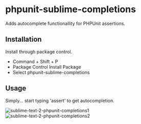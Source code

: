 phpunit-sublime-completions
===============
Adds autocomplete functionallity for PHPUnit assertions.

## Installation
Install through package control.

- Command + Shift + P
- Package Control Install Package
- Select phpunit-sublime-completions

## Usage
Simply... start typing 'assert' to get autocompletion.

![sublime-text-2-phpunit-completions1](http://tkowalewski.pl/image/sublime-text-2-phpunit-completions1.png)
![sublime-text-2-phpunit-completions2](http://tkowalewski.pl/image/sublime-text-2-phpunit-completions2.png)